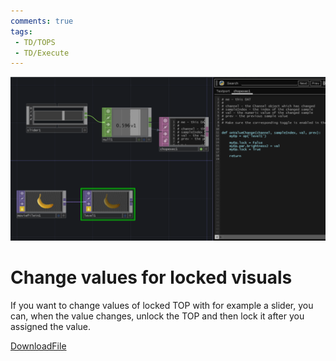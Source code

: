 ```yaml
---
comments: true
tags:
 - TD/TOPS
 - TD/Execute
---
```


![Change Values Locked TOP](./img/ChangeVisualsLockedTOP.png)

# Change values for locked visuals

If you want to change values of locked TOP with for example a slider, you can, when the value changes, unlock the TOP and then lock it after you assigned the value.

[DownloadFile](./files/changeValuesLockedVisuals.tox)